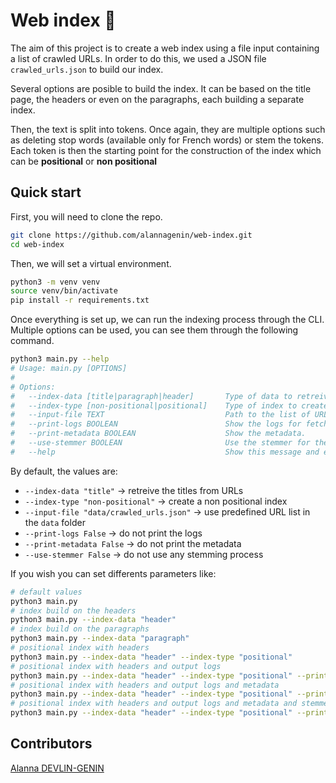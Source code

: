 # Web index :round_pushpin:

The aim of this project is to create a web index using a file input containing a list of crawled URLs. In order to do this, we used a JSON file `crawled_urls.json` to build our index.

Several options are posible to build the index. It can be based on the title page, the headers or even on the paragraphs, each building a separate index.

Then, the text is split into tokens. Once again, they are multiple options such as deleting stop words (available only for French words) or stem the tokens. Each token is then the starting point for the construction of the index which can be **positional** or **non positional** 

## Quick start

First, you will need to clone the repo.
```bash
git clone https://github.com/alannagenin/web-index.git
cd web-index
```

Then, we will set a virtual environment.
```bash
python3 -m venv venv
source venv/bin/activate
pip install -r requirements.txt
```

Once everything is set up, we can run the indexing process through the CLI. Multiple options can be used, you can see them through the following command.

```bash
python3 main.py --help
# Usage: main.py [OPTIONS]
#
# Options:
#   --index-data [title|paragraph|header]       Type of data to retreive to create the index.
#   --index-type [non-positional|positional]    Type of index to create.
#   --input-file TEXT                           Path to the list of URLs to index.
#   --print-logs BOOLEAN                        Show the logs for fetching URLs.
#   --print-metadata BOOLEAN                    Show the metadata.
#   --use-stemmer BOOLEAN                       Use the stemmer for the tokens.
#   --help                                      Show this message and exit.
  ```

By default, the values are:
* `--index-data "title"` $\rightarrow$ retreive the titles from URLs
* `--index-type "non-positional"` $\rightarrow$ create a non positional index
* `--input-file "data/crawled_urls.json"` $\rightarrow$ use predefined URL list in the `data` folder
* `--print-logs False` $\rightarrow$ do not print the logs
* `--print-metadata False` $\rightarrow$ do not print the metadata
* `--use-stemmer False` $\rightarrow$ do not use any stemming process

If you wish you can set differents parameters like:

```bash
# default values
python3 main.py
# index build on the headers
python3 main.py --index-data "header"
# index build on the paragraphs
python3 main.py --index-data "paragraph"
# positional index with headers
python3 main.py --index-data "header" --index-type "positional"
# positional index with headers and output logs
python3 main.py --index-data "header" --index-type "positional" --print-logs True
# positional index with headers and output logs and metadata
python3 main.py --index-data "header" --index-type "positional" --print-logs True --print-metadata True
# positional index with headers and output logs and metadata and stemmer
python3 main.py --index-data "header" --index-type "positional" --print-logs True --print-metadata True --use-stemmer True
```

## Contributors

[Alanna DEVLIN-GENIN](https://github.com/alannagenin/)